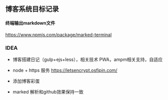 ## 博客系统目标记录

#### 终端输出markdown文件
https://www.npmjs.com/package/marked-terminal

### IDEA

- 博客搭建日记（gulp+ejs+less），相关技术 PWA，ampm相关支持，自适应

- node + https 服务 https://letsencrypt.osfipin.com/

- 添加博客彩蛋

- marked 解析和github效果保持一致